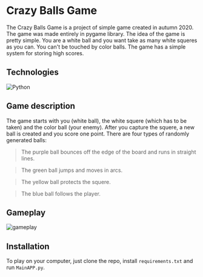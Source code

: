 # Crazy Balls Game

The Crazy Balls Game is a project of simple game created in autumn 2020. The game was made entirely in pygame library.
The idea of the game is pretty simple. You are a white ball and you want take as many white squeres as you can. You can't be touched by color balls.
The game has a simple system for storing high scores.

## Technologies

![Python](https://img.shields.io/badge/python-3670A0?style=for-the-badge&logo=python&logoColor=ffdd54)

## Game description

The game starts with you (white ball), the white squere (which has to be taken) and the color ball (your enemy).
After you capture the squere, a new ball is created and you score one point. 
There are four types of randomly generated balls: 

>The purple ball bounces off the edge of the board and runs in straight lines. 

>The green ball jumps and moves in arcs.

>The yellow ball protects the squere.

>The blue ball follows the player.

## Gameplay

![gameplay](https://github.com/Propsowicz/Crazy_Balls-Game/blob/master/pictures/play.gif?raw=true)

## Installation

To play on your computer, just clone the repo, install ```requirements.txt``` and run ```MainAPP.py```.

